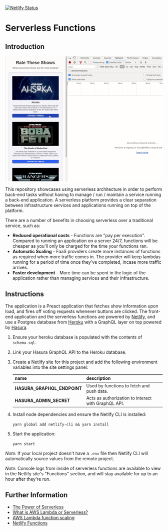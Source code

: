 [![Netlify Status](https://api.netlify.com/api/v1/badges/da0b8765-c861-499d-a2ab-fafdb0530015/deploy-status)](https://app.netlify.com/sites/gifted-allen-341b9a/deploys)

# Serverless Functions

## Introduction
![Demonstration](https://raw.githubusercontent.com/anthonyhastings/serverless-functions/master/demonstration.gif)

This repository showcases using serverless architecture in order to perform back-end tasks without having to manage / run / maintain a service running a back-end application. A serverless platform provides a clear separation between infrastructure services and applications running on top of the platform.

There are a number of benefits in choosing serverless over a traditional service, such as:

  - **Reduced operational costs** - Functions are "pay per execution". Compared to running an application on a server 24/7, functions will be cheaper as you'll only be charged for the time your functions ran.
  - **Automatic Scaling** - FaaS providers create more instances of functions as required when more traffic comes in. The provider will keep lambdas running for a period of time once they've completed, incase more traffic arrives.
  - **Faster development** - More time can be spent in the logic of the application rather than managing services and their infrastructure.

## Instructions
The application is a Preact application that fetches show information upon load, and fires off voting requests whenever buttons are clicked. The front-end application and the serverless functions are powered by [Netlify](https://www.netlify.com/), and use a Postgres database from [Heroku](https://www.heroku.com/) with a GraphQL layer on top powered by [Hasura](https://hasura.io/).

1. Ensure your heroku database is populated with the contents of `schema.sql`.
1. Link your Hasura GraphQL API to the Heroku database.
1. Create a Netlify site for this project and add the following environment variables into the site settings panel:

      | name | description |
      | ---- | ----------- |
      | **HASURA_GRAPHQL_ENDPOINT** | Used by functions to fetch and push data. |
      | **HASURA_ADMIN_SECRET** | Acts as authorization to interact with GraphQL API. |

1. Install node dependencies and ensure the Netlify CLI is installed:

   ```yarn global add netlify-cli && yarn install```

1. Start the application:

   ```yarn start```

_Note:_ If your local project doesn't have a `.env` file then Netlify CLI will automatically source values from the remote project.

_Note:_ Console logs from inside of serverless functions are available to view in the Netlify site's "Functions" section, and will stay available for up to an hour after they're run.

## Further Information
- [The Power of Serverless](https://serverless.css-tricks.com/)
- [What is AWS Lambda or Serverless?](https://hackernoon.com/what-is-aws-lambda-or-serverless-f0a006e9d56c)
- [AWS Lambda function scaling](https://docs.aws.amazon.com/lambda/latest/dg/invocation-scaling.html)
- [Netlify Functions](https://www.netlify.com/products/functions/)
